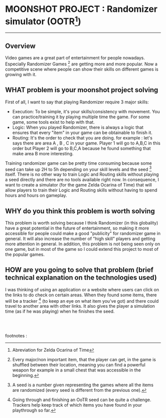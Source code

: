 # MOONSHOT PROJECT : Randomizer simulator (OOTR[^0])
***
## Overview 
Video games are a great part of entertainment for people nowadays. Especially Randomizer Games [^1] are getting more and more popular. Now a competitive scene where people can show their skills on different games is growing with it.

## WHAT problem is your moonshot project solving

First of all, I want to say that playing Randomizer require 3 major skills: 
- Execution: To be simple, it's your skills/consistency with movement. You can practice/training it by playing multiple time the game. For some game, some tools exist to help with that.
- Logic: When you played Randomizer, there is always a logic that ensures that every "item" in your game can be obtainable to finish it.
- Routing: It's the order to check that you are doing. for example : let's says there are area A , B , C in your game. Player 1 will go to A,B,C in this order but Player 2 will go to B,C,A because he found something that make area B more interesting. 

Training randomizer game can be pretty time consuming because some seed can take up 2H to 5h depending on your skill levels and the seed [^2] itself. There is no other way to train Logic and Routing skills without playing a seed directly and there are no tools available right now.
In consequence, I want to create a simulator (for the game Zelda Ocarina of Time) that will allow players to train their Logic and Routing skills without having to spend hours and hours on gameplay.

## WHY do you think this problem is worth solving

This problem is worth solving because I think Randomizer (in this globality) have a great potential in the future of entertainment, so making it more accessible for people could make a good "publicity" for randomizer game in general. It will also increase the number of "high skill" players and getting more attention in general. In addition, this problem is not being seen only on one game, but in most of the game so I could extend this project to most of the popular games.


## HOW are you going to solve that problem (brief technical explanation on the technologies used)
 
 I was thinking of using an application or a website where users can click on the links to do check on certain areas. When they found some items, there will be a tracker [^3] (to keep an eye on what item you've got) and there could travel to another area with other links. It also gives the player a simulation time (as if he was playing) when he finishes the seed.

 <br><br>

 footnotes :
 
 [^0]: Abreviation for Zelda Ocarina of Time

 [^1]: Every major/non important item, that the player can get, in the game is shuffled between their location, meaning you can find a powerful weapon for example in a small chest that was accessible in the beginning.

 [^2]: A seed is a number given representing the games where all the items are randomized (every seed is different from the previous one).

 [^3]: Going through and finishing an OoTR seed can be quite a challenge. Trackers help keep track of which items you have found in your playthrough so far.